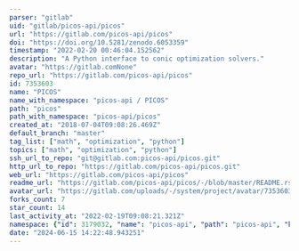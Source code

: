 ```yaml
---
parser: "gitlab"
uid: "gitlab/picos-api/picos"
url: "https://gitlab.com/picos-api/picos"
doi: "https://doi.org/10.5281/zenodo.6053359"
timestamp: "2022-02-20 00:46:04.152562"
description: "A Python interface to conic optimization solvers."
avatar: "https://gitlab.comNone"
repo_url: "https://gitlab.com/picos-api/picos"
id: 7353603
name: "PICOS"
name_with_namespace: "picos-api / PICOS"
path: "picos"
path_with_namespace: "picos-api/picos"
created_at: "2018-07-04T09:08:26.469Z"
default_branch: "master"
tag_list: ["math", "optimization", "python"]
topics: ["math", "optimization", "python"]
ssh_url_to_repo: "git@gitlab.com:picos-api/picos.git"
http_url_to_repo: "https://gitlab.com/picos-api/picos.git"
web_url: "https://gitlab.com/picos-api/picos"
readme_url: "https://gitlab.com/picos-api/picos/-/blob/master/README.rst"
avatar_url: "https://gitlab.com/uploads/-/system/project/avatar/7353603/logo.png"
forks_count: 7
star_count: 14
last_activity_at: "2022-02-19T09:08:21.321Z"
namespace: {"id": 3179032, "name": "picos-api", "path": "picos-api", "kind": "group", "full_path": "picos-api", "parent_id": null, "avatar_url": null, "web_url": "https://gitlab.com/groups/picos-api"}
date: "2024-06-15 14:22:48.943251"
---
```

